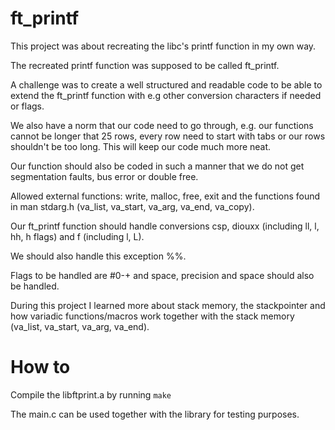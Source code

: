 # ft_printf

This project was about recreating the libc's printf function in my own way.

The recreated printf function was supposed to be called ft_printf.

A challenge was to create a well structured and readable code to be able to extend the ft_printf function with e.g other conversion characters if needed or flags. 

We also have a norm that our code need to go through, e.g. our functions cannot be longer that 25 rows, every row need to start with tabs or our rows shouldn't be too long. This will keep our code much more neat.

Our function should also be coded in such a manner that we do not get segmentation faults, bus error or double free.

Allowed external functions: write, malloc, free, exit and the functions found in man stdarg.h (va_list, va_start, va_arg, va_end, va_copy).

Our ft_printf function should handle conversions csp, diouxx (including ll, l, hh, h flags) and f (including l, L).

We should also handle this exception %%.

Flags to be handled are #0-+ and space, precision and space should also be handled.

During this project I learned more about stack memory, the stackpointer and how variadic functions/macros work together with the stack memory (va_list, va_start, va_arg, va_end).

# How to

Compile the libftprint.a by running  ```make```

The main.c can be used together with the library for testing purposes. 
